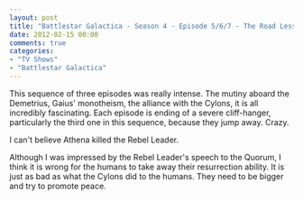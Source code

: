 ```yaml
---
layout: post
title: "Battlestar Galactica - Season 4 - Episode 5/6/7 - The Road Less Traveled, Faith, Guess Who's Coming to Dinner"
date: 2012-02-15 00:00
comments: true
categories:
- "TV Shows"
- "Battlestar Galactica"
---
```


This sequence of three episodes was really intense. The mutiny
aboard the Demetrius, Gaius' monotheism, the alliance with the
Cylons, it is all incredibly fascinating. Each episode is ending
of a severe cliff-hanger, particularly the third one in this
sequence, because they jump away. Crazy.

I can't believe Athena killed the Rebel Leader.

Although I was impressed by the Rebel Leader's speech to the
Quorum, I think it is wrong for the humans to take away their
resurrection ability. It is just as bad as what the Cylons did to
the humans. They need to be bigger and try to promote peace.
